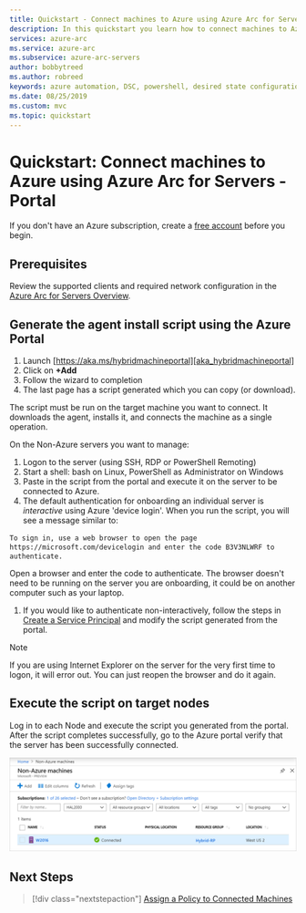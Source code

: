 ```yaml
---
title: Quickstart - Connect machines to Azure using Azure Arc for Servers - Portal
description: In this quickstart you learn how to connect machines to Azure using Azure Arc for Servers from the portal
services: azure-arc
ms.service: azure-arc
ms.subservice: azure-arc-servers
author: bobbytreed
ms.author: robreed
keywords: azure automation, DSC, powershell, desired state configuration, update management, change tracking, inventory, runbooks, python, graphical, hybrid, onboard
ms.date: 08/25/2019
ms.custom: mvc
ms.topic: quickstart
---
```

# Quickstart: Connect machines to Azure using Azure Arc for Servers - Portal

If you don't have an Azure subscription, create a [free account](https://azure.microsoft.com/free/?WT.mc_id=A261C142F) before you begin.

## Prerequisites

Review the supported clients and required network configuration in the [Azure Arc for Servers Overview](overview.md).

## Generate the agent install script using the Azure Portal

1. Launch [https://aka.ms/hybridmachineportal][aka_hybridmachineportal]
1. Click on **+Add**
1. Follow the wizard to completion
1. The last page has a script generated which you can copy (or download).

The script must be run on the target machine you want to connect. It downloads the agent, installs it, and connects the machine as a single operation.

On the Non-Azure servers you want to manage:

1. Logon to the server (using SSH, RDP or PowerShell Remoting)
1. Start a shell: bash on Linux, PowerShell as Administrator on Windows
1. Paste in the script from the portal and execute it on the server to be connected to Azure.
1. The default authentication for onboarding an individual server is *interactive* using Azure 'device login'. When you run the script, you will see a message similar to:

  ```none
  To sign in, use a web browser to open the page https://microsoft.com/devicelogin and enter the code B3V3NLWRF to authenticate.
  ```
  
   Open a browser and enter the code to authenticate. The browser doesn't need to be running on the server you are onboarding, it could be on another computer such as your laptop.

1. If you would like to authenticate non-interactively, follow the steps in [Create a Service Principal](quickstart-onboard-powershell.md#create-a-service-principal-for-onboarding-at-scale) and modify the script generated from the portal.

> [!NOTE]
> If you are using Internet Explorer on the server for the very first time to logon, it will error out. You can just reopen the browser and do it again.

## Execute the script on target nodes

Log in to each Node and execute the script you generated from the portal.  After the script completes successfully, go to the Azure portal verify that the server has been successfully connected.

![Successful Onboarding](./media/quickstart-onboard/arc-for-servers-successful-onboard.png)

## Next Steps

> [!div class="nextstepaction"]
> [Assign a Policy to Connected Machines](../../governance/policy/assign-policy-portal.md)

[Azure CLI]: https://docs.microsoft.com/en-us/cli/azure/install-azure-cli?view=azure-cli-latest
[CreateSPNPortal]: https://docs.microsoft.com/en-us/azure/active-directory/develop/howto-create-service-principal-portal
[aka_hybridmachineportal]:https://aka.ms/hybridmachineportal
